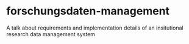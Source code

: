 # forschungsdaten-management
A talk about requirements and implementation details of an insitutional research data management system
